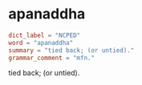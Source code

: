 # apanaddha

``` toml
dict_label = "NCPED"
word = "apanaddha"
summary = "tied back; (or untied)."
grammar_comment = "mfn."
```

tied back; (or untied).

